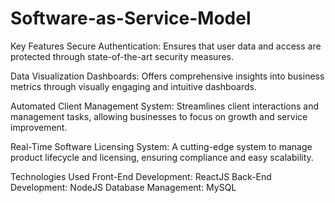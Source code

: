 # Software-as-Service-Model 

Key Features
Secure Authentication: Ensures that user data and access are protected through state-of-the-art security measures.

Data Visualization Dashboards: Offers comprehensive insights into business metrics through visually engaging and intuitive dashboards.

Automated Client Management System: Streamlines client interactions and management tasks, allowing businesses to focus on growth and service improvement.

Real-Time Software Licensing System: A cutting-edge system to manage product lifecycle and licensing, ensuring compliance and easy scalability.

Technologies Used
Front-End Development: ReactJS
Back-End Development: NodeJS
Database Management: MySQL

